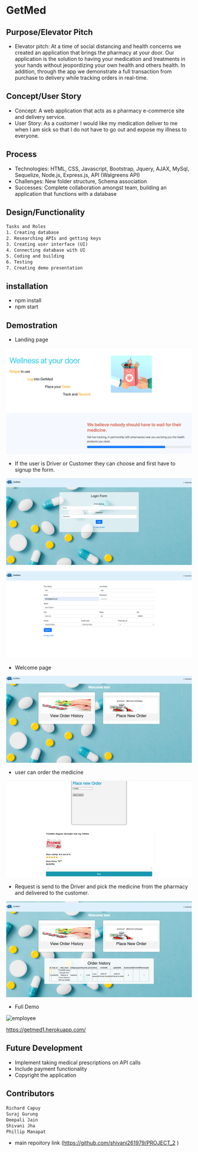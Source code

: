 

# GetMed

## Purpose/Elevator Pitch

* Elevator pitch: At a time of social distancing and health concerns we created an application that brings the pharmacy at your door. Our application is the solution to having your medication and treatments in your hands without jeopordizing your own health and others health. In addition, through the app we demonstrate a full transaction from purchase to delivery while tracking orders in real-time.

## Concept/User Story

* Concept: A web application that acts as a pharmacy e-commerce site and delivery service.
* User Story: As a customer I would like my medication deliver to me when I am sick so that I do not have to go out and expose my illness to everyone.

## Process

* Technologies: HTML, CSS, Javascript, Bootstrap, Jquery, AJAX, MySql, Sequelize, Node.js, Express.js, API (Walgreens API)
* Challenges: New folder structure, Schema association
* Successes: Complete collaboration amongst team, building an application that functions with a database

## Design/Functionality

```
Tasks and Roles
1. Creating database
2. Researching APIs and getting keys 
3. Creating user interface (UI)
4. Connecting database with UI
5. Coding and building
6. Testing
7. Creating demo presentation

```
## installation
* npm install
* npm start

## Demostration

* Landing page

![employee](./images/getmet.png)

* If the user is Driver or Customer they can choose and first have to signup the form.

![employee](./images/loginForm.png)

![employee](./images/signup.png)

* Welcome page

![employee](./images/welcome.png)

* user can order the medicine 

![employee](./images/placeneworder.png)

* Request is send to the Driver and pick the medicine from the pharmacy and delivered to the customer.

![employee](./images/orderHistory.png)

* Full Demo

![employee](./images/getMed.gif)




https://getmed1.herokuapp.com/




## Future Development

* Implement taking medical prescriptions on API calls
* Include payment functionality
* Copyright the application

## Contributors

```
Richard Capuy
Suraj Gurung
Deepali Jain
Shivani Jha
Phillip Manapat
```
* main repoitory link (https://github.com/shivani261979/PROJECT_2 )